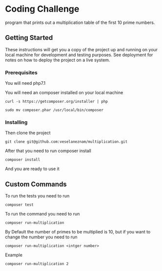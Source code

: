 # Coding Challenge

program that prints out a multiplication table of the first 10 prime
numbers.

## Getting Started

These instructions will get you a copy of the project up and running on your local machine for development and testing purposes. See deployment for notes on how to deploy the project on a live system.

### Prerequisites

You will need php7.1 

You will need an composer installed on your local machine

```
curl -s https://getcomposer.org/installer | php
```

```
sudo mv composer.phar /usr/local/bin/composer
```
### Installing

Then clone the project

```
git clone git@github.com:veselaneznam/multiplication.git
```

After that you need to run composer install
```
composer install
```

And you are ready to use it

## Custom Commands

To run the tests you need to run 
```
composer test
```
To run the command you need to run 
```
composer run-multiplication
```
By Default the number of primes to be multiplied is 10, but if you want to change the number you need to run

```
composer run-multiplication <intger number>
```

Example
```
composer run-multiplication 2
```
